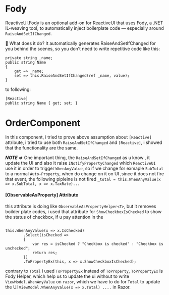 ﻿# Fody

ReactiveUI.Fody is an optional add-on for ReactiveUI that uses Fody, a .NET IL-weaving tool,
to automatically inject boilerplate code — especially around `RaiseAndSetIfChanged`.

🔧 What does it do?
It automatically generates RaiseAndSetIfChanged for you behind the scenes, so you don’t need to 
write repetitive code like this:
```
private string _name;
public string Name
{
    get => _name;
    set => this.RaiseAndSetIfChanged(ref _name, value);
}

```
to following:
```
[Reactive]
public string Name { get; set; }

```

# OrderComponent
In this component, i tried to prove above assumption about `[Reactive]` attribute, i tried to use both
`RaiseAndSetIfChanged` and `[Reactive]`, i showed that the functionality are the same.


***NOTE =>*** One important thing, the `RaiseAndSetIfChanged` as u know , it update the UI and also it
raise `INotifyPropertyChanged` which `ReactiveUI` use it in order to trigger `WhenAnyValue`,
so if we change for exmaple `SubTotal` to a normal `Auto-Property`, when do change on it on UI ,since it does not fire that event, 
the following pipleine is not fired `_total = this.WhenAnyValue(x => x.SubTotal, x => x.TaxRate)...` 



#### [ObservableAsProperty] Attribute
this attribute is doing like `ObservableAsPropertyHelper<T>`, but it removes boilder plate codes,
i used that attribute for `ShowCheckboxIsChecked` to show the status of checkbox, if u pay attention in the
```

this.WhenAnyValue(x => x.IsChecked)
        .Select(isChecked =>
        {
            var res = isChecked ? "Checkbox is checked" : "Checkbox is unchecked";
            return res;
        })
        .ToPropertyEx(this, x => x.ShowCheckboxIsChecked);
```
contrary to `Total` i used `ToPropertyEx` instead of `ToProperty`, `ToPropertyEx` is Fody Helper, which help us 
to update the ui without to write `ViewModel.WhenAnyValue` on `razor`, which we have to do for `Total` to 
update the UI `ViewModel.WhenAnyValue(x => x.Total) ....` in Razor.
